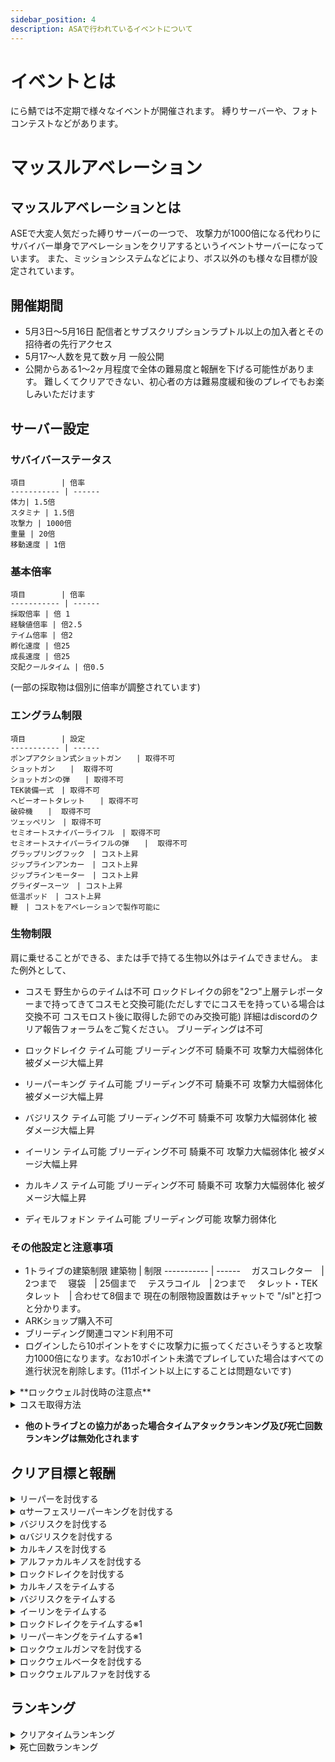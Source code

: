 ```yaml
---
sidebar_position: 4
description: ASAで行われているイベントについて
---
```


# イベントとは
にら鯖では不定期で様々なイベントが開催されます。
縛りサーバーや、フォトコンテストなどがあります。

# マッスルアベレーション
## マッスルアベレーションとは
ASEで大変人気だった縛りサーバーの一つで、
攻撃力が1000倍になる代わりにサバイバー単身でアベレーションをクリアするというイベントサーバーになっています。
また、ミッションシステムなどにより、ボス以外のも様々な目標が設定されています。

## 開催期間
- 5月3日～5月16日
配信者とサブスクリプションラプトル以上の加入者とその招待者の先行アクセス
- 5月17～人数を見て数ヶ月
一般公開
- 公開からある1～2ヶ月程度で全体の難易度と報酬を下げる可能性があります。
難しくてクリアできない、初心者の方は難易度緩和後のプレイでもお楽しみいただけます

## サーバー設定
### サバイバーステータス
    項目        | 倍率
    ----------- | ------
    体力| 1.5倍   
    スタミナ | 1.5倍   
    攻撃力 | 1000倍   
    重量 | 20倍   
    移動速度 | 1倍   

### 基本倍率
    項目        | 倍率
    ----------- | ------
    採取倍率 | 倍 1  
    経験値倍率 | 倍2.5   
    テイム倍率 | 倍2   
    孵化速度 | 倍25   
    成長速度 | 倍25   
    交配クールタイム | 倍0.5  
(一部の採取物は個別に倍率が調整されています)

### エングラム制限
    項目        | 設定
    ----------- | ------
    ポンプアクション式ショットガン　　| 取得不可  
    ショットガン　　|  取得不可 
    ショットガンの弾　　| 取得不可  
    TEK装備一式　| 取得不可  
    ヘビーオートタレット　　| 取得不可  
    破砕機　　|  取得不可 
    ツェッペリン　| 取得不可  
    セミオートスナイパーライフル　| 取得不可  
    セミオートスナイパーライフルの弾　　|  取得不可 
    グラップリングフック　| コスト上昇 
    ジップラインアンカー　| コスト上昇 
    ジップラインモーター　| コスト上昇
    グライダースーツ　| コスト上昇 
    低温ポッド　| コスト上昇  
    鞭　| コストをアベレーションで製作可能に 

### 生物制限
肩に乗せることができる、または手で持てる生物以外はテイムできません。
また例外として、
- コスモ
野生からのテイムは不可
ロックドレイクの卵を"2つ"上層テレポーターまで持ってきてコスモと交換可能(ただしすでにコスモを持っている場合は交換不可 コスモロスト後に取得した卵でのみ交換可能)
詳細はdiscordのクリア報告フォーラムをご覧ください。
ブリーディングは不可
- ロックドレイク
テイム可能
ブリーディング不可
騎乗不可
攻撃力大幅弱体化
被ダメージ大幅上昇

- リーパーキング
テイム可能
ブリーディング不可
騎乗不可
攻撃力大幅弱体化
被ダメージ大幅上昇

- バジリスク
テイム可能
ブリーディング不可
騎乗不可
攻撃力大幅弱体化
被ダメージ大幅上昇

- イーリン
テイム可能
ブリーディング不可
騎乗不可
攻撃力大幅弱体化
被ダメージ大幅上昇

- カルキノス
テイム可能
ブリーディング不可
騎乗不可
攻撃力大幅弱体化
被ダメージ大幅上昇

- ディモルフォドン
テイム可能
ブリーディング可能
攻撃力弱体化

### その他設定と注意事項
- 1トライブの建築制限
    建築物        | 制限
    ----------- | ------
    　ガスコレクター　| 2つまで
    　寝袋　| 25個まで
    　テスラコイル　| 2つまで
    　タレット・TEKタレット　| 合わせて8個まで
現在の制限物設置数はチャットで "/sl"と打つと分かります。
- ARKショップ購入不可
- ブリーディング関連コマンド利用不可
- ログインしたら10ポイントをすぐに攻撃力に振ってくださいそうすると攻撃力1000倍になります。なお10ポイント未満でプレイしていた場合はすべての進行状況を削除します。(11ポイント以上にすることは問題ないです)

<details>
    <summary>**ロックウェル討伐時の注意点**</summary>
剣でも討伐は可能ですが、攻撃が当たりにくくなっていますので、槍での挑戦をお勧めします。
また、ロックウェル本体を殴るときは画像のクロスヘアに位置で攻撃が当たりやすいです。
　<img src="/img/event/rockwell2.png" />

</details>

<details>
    <summary>コスモ取得方法</summary>

- ①巣でまだ取得していない状態の卵とそのレベルと左上にサバイバー名(拡張HUD)が見えるようにスクショを取る(二つとも必要です)
　<img src="/img/event/rockdrakeegg.png" />

- ②クリア報告フォーラムでコスモの交換依頼を出す(①で撮ったスクショ二枚と交換履歴がある人はコスモの死亡ログのスクショ)
- ③モデレーターとの時間を合わせてロックドレイクの卵を上層のテレポーターのような建造物付近まで持ってくる

- これで手に入るコスモは150レベルです。
- すでにコスモを持っている場合は交換できません。
- コスモを失った後に取得した卵のみ交換対象です。
- **交換で受け取った人以外の利用は禁止です**
</details>

- **他のトライブとの協力があった場合タイムアタックランキング及び死亡回数ランキングは無効化されます**

## クリア目標と報酬
<details>
    <summary>リーパーを討伐する</summary>

- リーパーキング/クイーン討伐　5匹
- 報酬:10000ポイント
</details>

<details>
    <summary>αサーフェスリーパーキングを討伐する</summary>

- αサーフェスリーパーキング討伐　1匹
- 報酬:30000ポイント
</details>

<details>
    <summary>バジリスクを討伐する</summary>

- バジリスクを討伐する　5匹
- 報酬:10000ポイント
</details>

<details>
    <summary>αバジリスクを討伐する</summary>

- αバジリスクを討伐する 1匹
- 報酬:50000ポイント
</details>

<details>
    <summary>カルキノスを討伐する</summary>

- カルキノスを討伐する　10匹
- 報酬:5000ポイント
</details>

<details>
    <summary>アルファカルキノスを討伐する</summary>

- αカルキノスを討伐する　1匹
- 報酬:30000ポイント
</details>

<details>
    <summary>ロックドレイクを討伐する</summary>

- ロックドレイクを討伐する　10匹
- 報酬:5000ポイント
</details>

<details>
    <summary>カルキノスをテイムする</summary>

- カルキノスをテイムする　１匹
- 報酬:20000ポイント
</details>

<details>
    <summary>バジリスクをテイムする</summary>

- バジリスクをテイムする　1匹
- 報酬:40000ポイント
</details>

<details>
    <summary>イーリンをテイムする</summary>

- イーリンをテイムする　1匹
- 報酬:20000ポイント
</details>

<details>
    <summary>ロックドレイクをテイムする※1</summary>

これはミッション画面には出ません。挑戦前にこれをよく読んでください

- ①巣でまだ取得していない状態の卵とそのレベルと左上にサバイバー名(拡張HUD)が見えるようにスクショを取る
　<img src="/img/event/rockdrakeegg.png" />

- ②上層初期リスの手レポータのような建造物の付近で成体になった上記と同じ個体とサバイバー名(拡張HUD)が見えるようにスクショを取る(レベルを上げてしまっている場合はロックドレイクのインベントリのステータスのスクショも必要)
　<img src="/img/event/rockdrake.png" />

- ③ ①と②で撮ったスクショをdiscordのクリア報告フォーラムで投稿する(ピン止めに例あり)
</details>

<details>
    <summary>リーパーキングをテイムする※1</summary>

これはミッション画面には出ません。挑戦前にこれをよく読んでください

- ①リーパーを妊娠後、左上にサバイバー名(拡張HUD)が見えるようにスクショを取る(場所指定なし)
　<img src="/img/event/Reaper.png" />

- ②そのリーパーキングの成体と左上にサバイバー名(拡張HUD)が見えるようにスクショを取る(場所指定なし)
　<img src="/img/event/Reaper2.png" />

- ③ ①と②で撮ったスクショをdiscordのクリア報告フォーラムで投稿する(ピン止めに例あり)
</details>

<details>
    <summary>ロックウェルガンマを討伐する</summary>

- ロックウェルガンマを討伐する 1回
- ロックウェルガンマの触手を討伐する　8回
- 報酬:100000ポイント

</details>

<details>
    <summary>ロックウェルベータを討伐する</summary>

- ロックウェルベータを討伐する 1回
- ロックウェルベータの触手を討伐する　8回
- 報酬:100000ポイント

タイムアタック参加者は最下層のボスターミナルから参加する必要があります。
クリア報告時にターミナルを起動した状態で左上にサバイバー名(拡張HUD)が見えるスクショを提出してもらいます。
　<img src="/img/event/rockwell.png" />
</details>

<details>
    <summary>ロックウェルアルファを討伐する</summary>

- ロックウェルアルファを討伐する 1回
- ロックウェルアルファの触手を討伐する　8回
- 報酬:100000ポイント
</details>


## ランキング

<details>
    <summary>クリアタイムランキング</summary>

**このタイムアタックに参加するためには単なるクリアとは別に条件が存在しますので、挑戦前によく読んでから挑戦をお願いします**

ロックウェルベータ※
リーパキングテイムミッション
ロックドレイクテイムミッション
イーリンテイムミッション
カルキノステイムミッション

これらすべてのクリアにかかったログイン時間のランキングです。
トライブで行う場合はトライブメンバー**全員の合計時間**での計測になります。
トライブで行う場合はトライブメンバーをあわせて上記すべてのミッションがクリアされていることが条件です。
トライブでは途中で抜けたメンバーがいた場合**その人の分も計測に換算されます**(換算はクリア申告時のプレイ時間になります)
プレイ時間とは**ログイン時間**で計算されます。

また、**ロックウェルベータへの挑戦は最下層ボスターミナルから挑戦する必要があります**

## クリア報告に必要な情報(死亡回数ランキングと同じです。両方のランキングで同じものを出す必要はありません)
- 最下層ボスターミナルを起動した状態で左上にサバイバー名(拡張HUD)が見えるスクショ(代表者1名)
　<img src="/img/event/rockwell.png" />

- クリア後の左上にサバイバー名が見える状態のトライブ管理画面(代表者1名)
<img src="/img/event/clear2.png" />

- クリア後の左上にサバイバー名(拡張HUD)が見える状態のミッション画面(画像参照)のスクショ(トライブメンバー全員)
<img src="/img/event/clear.png" />

- クリア後の左上にサバイバー名(拡張HUD)が見える状態のミッションクリア画面(画像参照)のスクショ(必須ミッションクリア者)とミッションクリア者一覧(重複がある場合は代表1名のみ)
例ーーーーーーーーーーーーーーーーーーーーー

つぇし

リーパキングテイムミッション(クリア報告のフォーラムリンク貼り付け)

ロックドレイクテイムミッション(クリア報告のフォーラムリンク貼り付け)

イーリンテイムミッション

カルキノステイムミッション

<img src="/img/event/missionclear1.png" />
<img src="/img/event/missionclear2.png" />
てりにら
ロックウェルベータ
<img src="/img/event/missionclear3.png" />
ーーーーーーーーーーーーーーーーーーーーーー


## 報酬
### 1位
検討中
### 2位
検討中
### 3位
検討中

</details>






<details>
    <summary>死亡回数ランキング</summary>

**このランキング戦に参加するためには単なるクリアとは別に条件が存在しますので、挑戦前によく読んでから挑戦をお願いします**

ロックウェルベータ
リーパキングテイムミッション
ロックドレイクテイムミッション
イーリンテイムミッション
カルキノステイムミッション

これらすべてをクリア時に最も死亡回数のランキングです。
トライブで行う場合はトライブメンバー**全員の死亡回数**での計測になります。
トライブで行う場合はトライブメンバーをあわせて上記すべてのミッションがクリアされていることが条件です。
トライブでは途中で抜けたメンバーがいた場合**その人の分も計測に換算**されます(換算はクリア申告時の死亡回数になります)

また、**ロックウェルベータへの挑戦は最下層ボスターミナルから挑戦する必要があります**

## クリア報告に必要な情報(クリアタイムランキングと同じです。両方のランキングで同じものを出す必要はありません)
- 最下層ボスターミナルを起動した状態で左上にサバイバー名(拡張HUD)が見えるスクショ(代表者1名)
　<img src="/img/event/rockwell.png" />

- クリア後の左上にサバイバー名が見える状態のトライブ管理画面(代表者1名)
<img src="/img/event/clear2.png" />

- クリア後の左上にサバイバー名(拡張HUD)が見える状態のミッション画面(画像参照)のスクショ(トライブメンバー全員)
<img src="/img/event/clear.png" />

- クリア後の左上にサバイバー名(拡張HUD)が見える状態のミッションクリア画面(画像参照)のスクショ(必須ミッションクリア者)とミッションクリア者一覧(重複がある場合は代表1名のみ)
例ーーーーーーーーーーーーーーーーーーーーー

つぇし

リーパキングテイムミッション(クリア報告のフォーラムリンク貼り付け)

ロックドレイクテイムミッション(クリア報告のフォーラムリンク貼り付け)

イーリンテイムミッション

カルキノステイムミッション

<img src="/img/event/missionclear1.png" />
<img src="/img/event/missionclear2.png" />
てりにら
ロックウェルベータ
<img src="/img/event/missionclear3.png" />
ーーーーーーーーーーーーーーーーーーーーーー

## 報酬
### 1位
検討中
### 2位
検討中
### 3位
検討中


</details>

